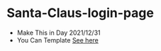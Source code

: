 # Santa-Claus-login-page
  - Make This in Day 2021/12/31
  - You Can Template [See here](https://andro-emad.github.io/Santa-Claus-login-page/)
